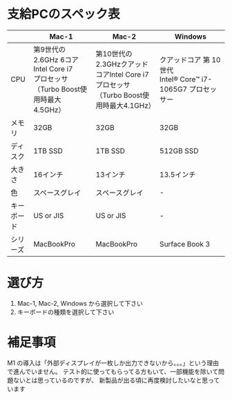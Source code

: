 # 支給PCのスペック表

| | Mac-1 | Mac-2 | Windows |
|----|----|----|----|
|CPU|第9世代の2.6GHz 6コアIntel Core i7プ‍ロ‍セッサ（Turbo Boost使用時最大4.5GHz）|第10世代の2.3GHzクアッドコアIntel Core i7プロセッサ（Turbo Boost使用時最大4.1GHz）|クアッドコア 第 10 世代 Intel® Core™ i7-1065G7 プロセッサー|
|メモリ|32GB|32GB|32GB|
|ディスク|1TB SSD| 1TB SSD| 512GB SSD|
|大きさ|16インチ|13インチ|13.5インチ|
|色|スペースグレイ|スペースグレイ| - |
|キーボード| US or JIS | US or JIS | - |
|シリーズ| MacBookPro | MacBookPro | Surface Book 3|

# 選び方

1. Mac-1, Mac-2, Windows から選択して下さい
2. キーボードの種類を選択して下さい

# 補足事項

M1 の導入は「外部ディスプレイが一枚しか出力できないから。。。」という理由で進んでいません。
テスト的に使ってもらってる方もいて、一部機能を除いて問題ないとは思っているのですが、
新製品が出る頃に再度検討したいなと思っています
